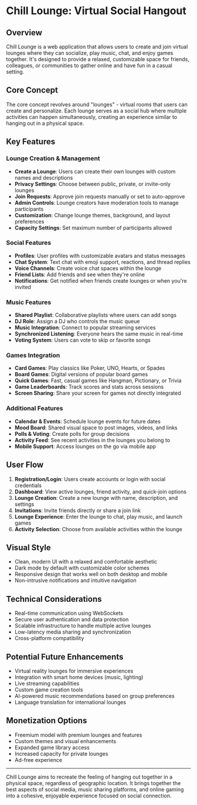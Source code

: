 # Chill Lounge: Virtual Social Hangout

## Overview

Chill Lounge is a web application that allows users to create and join virtual lounges where they can socialize, play music, chat, and enjoy games together. It's designed to provide a relaxed, customizable space for friends, colleagues, or communities to gather online and have fun in a casual setting.

## Core Concept

The core concept revolves around "lounges" - virtual rooms that users can create and personalize. Each lounge serves as a social hub where multiple activities can happen simultaneously, creating an experience similar to hanging out in a physical space.

## Key Features

### Lounge Creation & Management

- **Create a Lounge**: Users can create their own lounges with custom names and descriptions
- **Privacy Settings**: Choose between public, private, or invite-only lounges
- **Join Requests**: Approve join requests manually or set to auto-approve
- **Admin Controls**: Lounge creators have moderation tools to manage participants
- **Customization**: Change lounge themes, background, and layout preferences
- **Capacity Settings**: Set maximum number of participants allowed

### Social Features

- **Profiles**: User profiles with customizable avatars and status messages
- **Chat System**: Text chat with emoji support, reactions, and thread replies
- **Voice Channels**: Create voice chat spaces within the lounge
- **Friend Lists**: Add friends and see when they're online
- **Notifications**: Get notified when friends create lounges or when you're invited

### Music Features

- **Shared Playlist**: Collaborative playlists where users can add songs
- **DJ Role**: Assign a DJ who controls the music queue
- **Music Integration**: Connect to popular streaming services
- **Synchronized Listening**: Everyone hears the same music in real-time
- **Voting System**: Users can vote to skip or favorite songs

### Games Integration

- **Card Games**: Play classics like Poker, UNO, Hearts, or Spades
- **Board Games**: Digital versions of popular board games
- **Quick Games**: Fast, casual games like Hangman, Pictionary, or Trivia
- **Game Leaderboards**: Track scores and stats across sessions
- **Screen Sharing**: Share your screen for games not directly integrated

### Additional Features

- **Calendar & Events**: Schedule lounge events for future dates
- **Mood Board**: Shared visual space to post images, videos, and links
- **Polls & Voting**: Create polls for group decisions
- **Activity Feed**: See recent activities in the lounges you belong to
- **Mobile Support**: Access lounges on the go via mobile app

## User Flow

1. **Registration/Login**: Users create accounts or login with social credentials
2. **Dashboard**: View active lounges, friend activity, and quick-join options
3. **Lounge Creation**: Create a new lounge with name, description, and settings
4. **Invitations**: Invite friends directly or share a join link
5. **Lounge Experience**: Enter the lounge to chat, play music, and launch games
6. **Activity Selection**: Choose from available activities within the lounge

## Visual Style

- Clean, modern UI with a relaxed and comfortable aesthetic
- Dark mode by default with customizable color schemes
- Responsive design that works well on both desktop and mobile
- Non-intrusive notifications and intuitive navigation

## Technical Considerations

- Real-time communication using WebSockets
- Secure user authentication and data protection
- Scalable infrastructure to handle multiple active lounges
- Low-latency media sharing and synchronization
- Cross-platform compatibility

## Potential Future Enhancements

- Virtual reality lounges for immersive experiences
- Integration with smart home devices (music, lighting)
- Live streaming capabilities
- Custom game creation tools
- AI-powered music recommendations based on group preferences
- Language translation for international lounges

## Monetization Options

- Freemium model with premium lounges and features
- Custom themes and visual enhancements
- Expanded game library access
- Increased capacity for private lounges
- Ad-free experience

---

Chill Lounge aims to recreate the feeling of hanging out together in a physical space, regardless of geographic location. It brings together the best aspects of social media, music sharing platforms, and online gaming into a cohesive, enjoyable experience focused on social connection.
